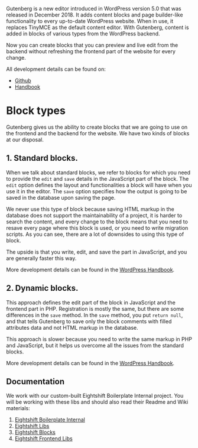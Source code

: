 Gutenberg is a new editor introduced in WordPress version 5.0 that was released in December 2018. It adds content blocks and page builder-like functionality to every up-to-date WordPress website. When in use, it replaces TinyMCE as the default content editor. With Gutenberg, content is added in blocks of various types from the WordPress backend.

Now you can create blocks that you can preview and live edit from the backend without refreshing the frontend part of the website for every change.

All development details can be found on:
- [Github](https://github.com/WordPress/gutenberg/)
- [Handbook](https://developer.wordpress.org/block-editor/)

# Block types
Gutenberg gives us the ability to create blocks that we are going to use on the frontend and the backend for the website. We have two kinds of blocks at our disposal.

## 1. Standard blocks.
When we talk about standard blocks, we refer to blocks for which you need to provide the `edit` and `save` details in the JavaScript part of the block. The `edit` option defines the layout and functionalities a block will have when you use it in the editor. The `save` option specifies how the output is going to be saved in the database upon saving the page.

We never use this type of block because saving HTML markup in the database does not support the maintainability of a project, it is harder to search the content, and every change to the block means that you need to resave every page where this block is used, or you need to write migration scripts. As you can see, there are a lot of downsides to using this type of block.

The upside is that you write, edit, and save the part in JavaScript, and you are generally faster this way.

More development details can be found in the [WordPress Handbook](https://developer.wordpress.org/block-editor/tutorials/block-tutorial/writing-your-first-block-type/).


## 2. Dynamic blocks.
This approach defines the edit part of the block in JavaScript and the frontend part in PHP. Registration is mostly the same, but there are some differences in the `save` method. In the `save` method, you put `return null`, and that tells Gutenberg to save only the block comments with filled attributes data and not HTML markup in the database.

This approach is slower because you need to write the same markup in PHP and JavaScript, but it helps us overcome all the issues from the standard blocks.

More development details can be found in the [WordPress Handbook](https://developer.wordpress.org/block-editor/tutorials/block-tutorial/creating-dynamic-blocks/).

## Documentation
We work with our custom-built Eightshift Boilerplate Internal project. You will be working with these libs and should also read their Readme and Wiki materials:
1. [Eightshift Boilerplate Internal](https://github.com/infinum/eightshift-boilerplate-internal)
2. [Eightshift Libs](https://github.com/infinum/eightshift-libs)
3. [Eightshift Blocks](https://github.com/infinum/eightshift-blocks)
4. [Eightshift Frontend Libs](https://github.com/infinum/eightshift-frontend-libs)

